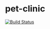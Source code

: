 # pet-clinic
[![Build Status](https://travis-ci.org/mprzymus/pet-clinic.svg?branch=master)](https://travis-ci.org/mprzymus/pet-clinic)